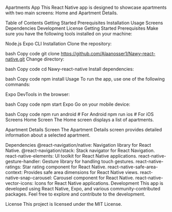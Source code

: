 Apartments App
This React Native app is designed to showcase apartments with two main screens: Home and Apartment Details.

Table of Contents
Getting Started
Prerequisites
Installation
Usage
Screens
Dependencies
Development
License
Getting Started
Prerequisites
Make sure you have the following tools installed on your machine:

Node.js
Expo CLI
Installation
Clone the repository:

bash
Copy code
git clone https://github.com/Alaanosser1/Nawy-react-native.git
Change directory:

bash
Copy code
cd Nawy-react-native
Install dependencies:

bash
Copy code
npm install
Usage
To run the app, use one of the following commands:

Expo DevTools in the browser:

bash
Copy code
npm start
Expo Go on your mobile device:

bash
Copy code
npm run android     # For Android
npm run ios         # For iOS
Screens
Home Screen
The Home screen displays a list of apartments.

Apartment Details Screen
The Apartment Details screen provides detailed information about a selected apartment.

Dependencies
@react-navigation/native: Navigation library for React Native.
@react-navigation/stack: Stack navigator for React Navigation.
react-native-elements: UI toolkit for React Native applications.
react-native-gesture-handler: Gesture library for handling touch gestures.
react-native-ratings: Star rating component for React Native.
react-native-safe-area-context: Provides safe area dimensions for React Native views.
react-native-snap-carousel: Carousel component for React Native.
react-native-vector-icons: Icons for React Native applications.
Development
This app is developed using React Native, Expo, and various community-contributed packages. Feel free to explore and contribute to the development.

License
This project is licensed under the MIT License.
